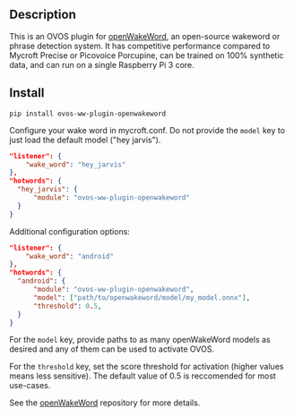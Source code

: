 ## Description

This is an OVOS plugin for [openWakeWord](https://www.github.com/dscripka/openwakeword), an open-source
wakeword or phrase detection system. It has competitive performance compared to Mycroft Precise or Picovoice Porcupine,
can be trained on 100% synthetic data, and can run on a single Raspberry Pi 3 core.

## Install

`pip install ovos-ww-plugin-openwakeword`

Configure your wake word in mycroft.conf. Do not provide the `model` key to just load the default model ("hey jarvis").

```json
"listener": {
    "wake_word": "hey_jarvis"
},
"hotwords": {
  "hey_jarvis": {
      "module": "ovos-ww-plugin-openwakeword"
  }
} 
```

Additional configuration options:

```json
"listener": {
    "wake_word": "android"
},
"hotwords": {
  "android": {
      "module": "ovos-ww-plugin-openwakeword",
      "model": ["path/to/openwakeword/model/my_model.onnx"],
      "threshold": 0.5,
  }
}
```

For the `model` key, provide paths to as many openWakeWord models as desired and any of them can be used to activate OVOS.

For the `threshold` key, set the score threshold for activation (higher values means less sensitive). The default value of 0.5 is reccomended for most use-cases.

See the [openWakeWord](https://www.github.com/dscripka/openwakeword) repository for more details.